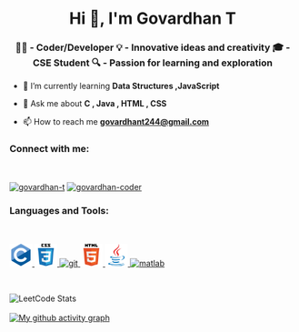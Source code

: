 <h1 align="center">Hi 👋, I'm Govardhan T</h1>
<h3 align="center">👨‍💻 - Coder/Developer
💡 - Innovative ideas and creativity
🎓 - CSE Student 
🔍 - Passion for learning and exploration
</h3>

- 🌱 I’m currently learning **Data Structures ,JavaScript**

- 💬 Ask me about **C , Java , HTML , CSS**

- 📫 How to reach me **govardhant244@gmail.com**

<h3 align="left">Connect with me:</h3>
<br>
<p align="left">
<a href="https://linkedin.com/in/govardhan-t" target="blank"><img align="center" src="https://raw.githubusercontent.com/rahuldkjain/github-profile-readme-generator/master/src/images/icons/Social/linked-in-alt.svg" alt="govardhan-t" height="30" width="40" /></a>
<a href="https://www.leetcode.com/govardhan-coder" target="blank"><img align="center" src="https://raw.githubusercontent.com/rahuldkjain/github-profile-readme-generator/master/src/images/icons/Social/leet-code.svg" alt="govardhan-coder" height="30" width="40" /></a>
</p>

<h3 align="left">Languages and Tools:</h3>
<br>
<p align="left"> <a href="https://www.cprogramming.com/" target="_blank" rel="noreferrer"> <img src="https://raw.githubusercontent.com/devicons/devicon/master/icons/c/c-original.svg" alt="c" width="40" height="40"/> </a> <a href="https://www.w3schools.com/css/" target="_blank" rel="noreferrer"> <img src="https://raw.githubusercontent.com/devicons/devicon/master/icons/css3/css3-original-wordmark.svg" alt="css3" width="40" height="40"/> </a> <a href="https://git-scm.com/" target="_blank" rel="noreferrer"> <img src="https://www.vectorlogo.zone/logos/git-scm/git-scm-icon.svg" alt="git" width="40" height="40"/> </a> <a href="https://www.w3.org/html/" target="_blank" rel="noreferrer"> <img src="https://raw.githubusercontent.com/devicons/devicon/master/icons/html5/html5-original-wordmark.svg" alt="html5" width="40" height="40"/> </a> <a href="https://www.java.com" target="_blank" rel="noreferrer"> <img src="https://raw.githubusercontent.com/devicons/devicon/master/icons/java/java-original.svg" alt="java" width="40" height="40"/> </a> <a href="https://www.mathworks.com/" target="_blank" rel="noreferrer"> <img src="https://upload.wikimedia.org/wikipedia/commons/2/21/Matlab_Logo.png" alt="matlab" width="40" height="40"/> </a></p>
<br>

![LeetCode Stats](https://leetcard.jacoblin.cool/govardhan-coder?theme=dark&font=Carrois%20Gothic&ext=heatmap)<br><br>
[![My github activity graph](https://github-readme-activity-graph.vercel.app/graph?username=Tgovardhan2005&bg_color=000000&color=ffffff&line=51f565&point=ffffff&area=true&hide_border=true)](https://github.com/ashutosh00710/github-readme-activity-graph)
